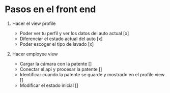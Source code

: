 # Pasos en el front end

1. Hacer el view profile
    - Poder ver tu perfil y ver los datos del auto actual [x]
    - Diferenciar el estado actual del auto [x]
    - Poder escoger el tipo de lavado [x]
  
  
2. Hacer employee view
    - Cargar la cámara con la patente [] 
    - Conectar el api y procesar la patente []
    - Identificar cuando la patente se guarde y mostrarlo en el profile view []
    - Modificar el estado inicial []